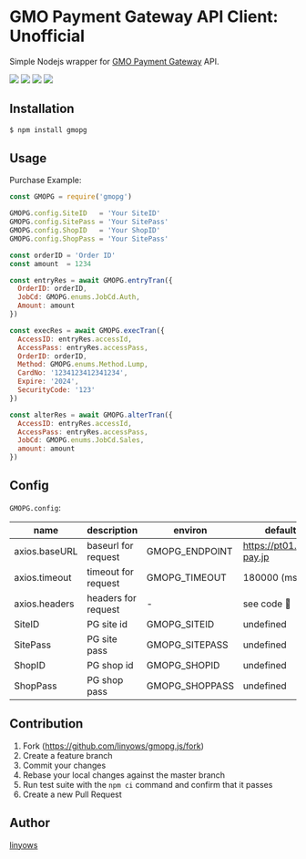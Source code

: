 GMO Payment Gateway API Client: Unofficial
==========================================

Simple Nodejs wrapper for [GMO Payment Gateway][gmopg] API.

<a href="https://www.npmjs.com/package/gmopg" title="npm"><img src="http://img.shields.io/npm/v/gmopg.svg?style=flat-square"></a>
<a href="https://travis-ci.org/linyows/gmopg.js" title="travis"><img src="https://img.shields.io/travis/linyows/gmopg.js.svg?style=flat-square"></a>
<a href="https://coveralls.io/github/linyows/gmopg.js" title="coveralls"><img src="https://img.shields.io/coveralls/jekyll/jekyll.svg?style=flat-square"></a>
<a href="https://github.com/linyows/gmopg.js/blob/master/MIT-LICENSE" title="MIT License"><img src="https://img.shields.io/badge/license-MIT-blue.svg?style=flat-square"></a>

[gmopg]: https://www.gmo-pg.com/

Installation
------------

```sh
$ npm install gmopg
```

Usage
-----

Purchase Example:

```js
const GMOPG = require('gmopg')

GMOPG.config.SiteID   = 'Your SiteID'
GMOPG.config.SitePass = 'Your SitePass'
GMOPG.config.ShopID   = 'Your ShopID'
GMOPG.config.ShopPass = 'Your SitePass'

const orderID = 'Order ID'
const amount  = 1234

const entryRes = await GMOPG.entryTran({
  OrderID: orderID,
  JobCd: GMOPG.enums.JobCd.Auth,
  Amount: amount
})

const execRes = await GMOPG.execTran({
  AccessID: entryRes.accessId,
  AccessPass: entryRes.accessPass,
  OrderID: orderID,
  Method: GMOPG.enums.Method.Lump,
  CardNo: '1234123412341234',
  Expire: '2024',
  SecurityCode: '123'
})

const alterRes = await GMOPG.alterTran({
  AccessID: entryRes.accessId,
  AccessPass: entryRes.accessPass,
  JobCd: GMOPG.enums.JobCd.Sales,
  amount: amount
})
```

Config
------

`GMOPG.config`:

name          | description         | environ        | default
---           | ---                 | ---            | ---
axios.baseURL | baseurl for request | GMOPG_ENDPOINT | https://pt01.mul-pay.jp
axios.timeout | timeout for request | GMOPG_TIMEOUT  | 180000 (ms)
axios.headers | headers for request | -              | see code :eyes:
SiteID        | PG site id          | GMOPG_SITEID   | undefined
SitePass      | PG site pass        | GMOPG_SITEPASS | undefined
ShopID        | PG shop id          | GMOPG_SHOPID   | undefined
ShopPass      | PG shop pass        | GMOPG_SHOPPASS | undefined

Contribution
------------

1. Fork (https://github.com/linyows/gmopg.js/fork)
1. Create a feature branch
1. Commit your changes
1. Rebase your local changes against the master branch
1. Run test suite with the `npm ci` command and confirm that it passes
1. Create a new Pull Request

Author
------

[linyows](https://github.com/linyows)
